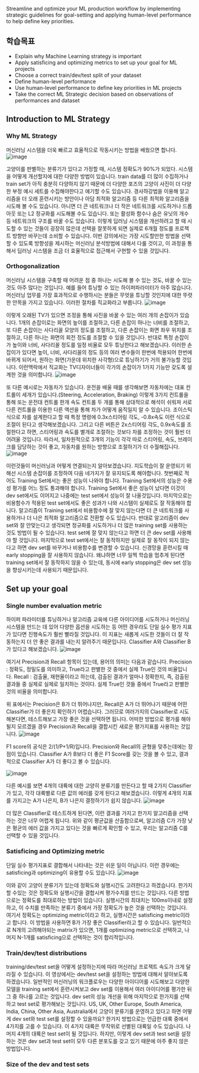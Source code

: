 Streamline and optimize your ML production workflow by implementing strategic guidelines for goal-setting and applying human-level performance to help define key priorities.

## 학습목표
- Explain why Machine Learning strategy is important
- Apply satisficing and optimizing metrics to set up your goal for ML projects
- Choose a correct train/dev/test split of your dataset
- Define human-level performance
- Use human-level performance to define key priorities in ML projects
- Take the correct ML Strategic decision based on observations of performances and dataset

## Introduction to ML Strategy
### Why ML Strategy
머신러닝 시스템을 더욱 빠르고 효율적으로 작동시키는 방법을 배웠으면 합니다.
![image](https://github.com/ellieso/coursera-deep-learning-specialization/assets/83899219/1465b6d9-ae2c-4770-922f-650cf572ce8d)

고양이를 판별하는 분류기가 있다고 가정할 때, 시스템 정확도가 90%가 되었다. 시스템을 어떻게 개선할지에 대한 다양한 방법이 있습니다.
train data를 더 많이 수집하거나 train set가 아직 충분히 다양하지 않기 때문에 더 다양한 포즈의 고양이 사진이 더 다양한 부정 예시 세트를 수집해야한다고 얘기할 수도 있습니다. 경사하강법을 이용해 알고리즘을 더 오래 훈련시키는 방안이나 아담 최적화 알고리즘 등 다른 최적화 알고리즘을 시도해 볼 수도 있습니다. 아니면 더 큰 네트워크나 더 작은 네트워크를 시도하거나 드롭아웃 또는 L2 정규화를 시도해볼 수도 있습니다. 또는 활성화 함수나 숨은 유닛의 개수 등 네트워크의 구조를 바꿀 수도 있습니다.
이렇게 딥러닝 시스템을 개선하려고 할 때 시도할 수 있는 것들이 굉장히 많은데 선택을 잘못하게 되면 실제로 6개월 정도를 프로젝트 방향만 바꾸는데 소비할 수 있습니다.
이번 강의에서는 가장 시도할만한 방법을 선택할 수 있도록 방향성을 제시하는 머신러닝 분석방법에 대해서 다룰 것이고, 이 과정을 통해서 딥러닝 시스템을 조금 더 효율적으로 접근해서 구현할 수 있을 것입니다.

### Orthogonalization
머신러닝 시스템을 구축할 때 어려운 점 중 하나는 시도해 볼 수 있는 것도, 바꿀 수 있는 것도 아주 많다는 것입니다. 예를 들어 튜닝할 수 있는 하이퍼파라미터가 아주 많습니다. 머신러닝 업무를 가장 효과적으로 수행하시는 분들은 무엇을 튜닝할 것인지에 대한 뚜렷한 안목을 가지고 있습니다. 이러한 절차를 직교화라고 부릅니다.
![image](https://github.com/ellieso/coursera-deep-learning-specialization/assets/83899219/e2ae864d-c7ce-4b42-a16f-07b49bbbcfdf)

이렇게 오래된 TV가 있으면 조정을 통해 사진을 바꿀 수 있는 여러 개의 손잡이가 있습니다. 1개의 손잡이로는 화면의 높이를 조절하고, 다른 손잡이 하나는 너비를 조절하고, 또 다른 손잡이는 사다리꼴 모양의 정도를 조절하고, 다른 손잡이는 화면 좌우 위치를 조절하고, 다른 하나는 화면의 회전 정도를 조절할 수 있을 것입니다. 반대로 특정 손잡이가 높이와 너비, 사다리꼴 정도를 일정 비율로 모두 튜닝한다고 해보겠습니다. 이러한 손잡이가 있다면 높이, 너비, 사다리꼴의 정도 등의 여러 변수들이 한번에 적용되어 한번에 바뀌게 되어서, 원하는 화면(가운데 위치한 사각형)으로 튜닝하기가 거의 불가능할 것입니다. 이런맥락에서 직교화는 TV디자이너들이 각가의 손잡이가 1가지 기능만 갖도록 설계한 것을 의미합니다.
![image](https://github.com/ellieso/coursera-deep-learning-specialization/assets/83899219/3c45e686-8ee3-464b-ae44-3123cf042e54)

또 다른 예시로는 자동차가 있습니다. 운전을 배울 때를 생각해보면 자동차에는 대표 컨트롤이 세개가 있습니다.(Steering, Acceleration, Braking) 이렇게 3가지 컨트롤을 통해 또는 운전대 컨트롤 한개 속도 컨트롤 두 개를 통해 상대적으로 해석이 쉬워져 서로 다른 컨트롤을 이용한 다른 액션을 통해 차가 어떻게 움직일지 알 수 있습니다. 조이스틱식으로 차를 설계한다고 할 때 특정 명령에 0.3x스티어링 각도, -0.8x속도 이런 식으로 조절이 된다고 생각해보겠습니다. 그리고 다른 버튼은 2x스티어링 각도, 0.9x속도를 조절한다고 하면, 스티어링과 속도를 별개로 조절하는 것보다 차를 조정하는 것이 훨씬 더 어려울 것입니다. 따라서, 일차원적으로 3개의 기능이 각각 따로 스티어링, 속도, 브레이크를 담당하는 것이 좋고, 자동차를 원하는 방향으로 조절하기가 더 수월해집니다.
![image](https://github.com/ellieso/coursera-deep-learning-specialization/assets/83899219/df1dc18d-d18a-4100-a866-55a995ea1a3f)

이런것들이 머신러닝과 어떻게 연결되는지 알아보겠습니다. 지도학습이 잘 운영되기 위해선 시스템 손잡이를 조정하여 다음 네가지가 잘 유지되도록 해야합니다. 첫번째로 적어도 Training Set에서는 좋은 성능이 나와야 합니다. Training Set에서의 성능은 수용성 평가를 어느 정도 통과해야 합니다. Training Set에서 좋은 성능이 났다면 이것이 dev set에서도 이어지고 나중에는 test set에서 성능이 잘 나올것입니다. 마지막으로는 비용함수가 적용된 test set에서도 좋은 성과가 나와 시스템이 실제로도 잘 작동해야 합니다. 알고리즘이 Training set에서 비용함수에 잘 맞지 않는다면 더 큰 네트워크를 사용하거나 더 나은 최적화 알고리즘으로 전환할 수도 있습니다. 반대로 알고리즘이 dev set와 잘 안맞는다고 생각되면 정규화를 시도하거나 더 많은 training set를 사용하는 것도 방법이 될 수 있습니다. test set에 잘 맞지 않는다고 하면 더 큰 dev set를 사용해야 할 것입니다. 마지막으로 test set에서는 잘 동작하지만 실제로 잘 동작이 되지 않는다고 하면 dev set를 바꾸거나 비용함수를 변경할 수 있습니다.
신경망을 훈련시킬 때 early stopping을 잘 사용하지 않습니다. 왜냐하면 너무 일찍 학습을 멈추게 된다면 training set에서 잘 동작하지 않을 수 있는데, 동시에 early stopping은 dev set 성능을 향상시키는데 사용되기 때문입니다.

## Set up your goal
### Single number evaluation metric
하이퍼 파라미터를 튜닝하거나 알고리즘 교육에 다른 아이디어를 시도하거나 머신러닝 시스템을 만드는 데 있어 다양한 옵션을 시도하는 등 어떤 경우라도 단일 실수 평가 지표가 있다면 진행속도가 훨씬 빨라질 것입니다. 이 지표는 새롭게 시도한 것들이 더 잘 작동하는지 더 안 좋은 결과를 내는지 알려주기 때문입니다.
Classifier A와 Classifier B가 있다고 해보겠습니다.
![image](https://github.com/ellieso/coursera-deep-learning-specialization/assets/83899219/f657bd9c-a8ff-4c98-83d1-fed6f0227830)

여기서 Precision과 Recall 항목이 있는데, 용어의 의미는 다음과 같습니다.
Precision : 정확도, 정밀도를 의미하고, True라고 판별한 것 중에서 실제 True인 것의 비율입니다.
Recall : 검출율, 재현율이라고 하는데, 검출된 결과가 얼마나 정확한지, 즉, 검출된 결과들 중 실제로 실제로 일치하는 것이다. 실제 True인 것들 중에서 True라고 판별한 것의 비율을 의미합니다.

위 표에서는 Precision은 B가 더 뛰어나지만, Recall은 A가 더 뛰어나기 때문에 어떤 Classifier가 더 좋은지 확인하기 어렵습니다. 그러므로 여러가지의 Classifier로 시도해본다면, 테스트해보고 가장 좋은 것을 선택하면 됩니다.
어떠한 방법으로 평가를 해야될지 모르겠을 경우  Precision과 Recall을 결합시킨 새로운 평가지표를 사용하는 것입니다.
![image](https://github.com/ellieso/coursera-deep-learning-specialization/assets/83899219/183903d5-8384-492c-809c-e1f0a2a80fd5)

F1 score의 공식은 2/(1/P+1/R)입니다. Precision와 Recall의 균형을 맞추는데에는 장점이 있습니다. Classifier A가 B보다 더 좋은 F1 Score를 갖는 것을 볼 수 있고, 결과적으로 Classifier A가 더 좋다고 볼 수 있습니다.

![image](https://github.com/ellieso/coursera-deep-learning-specialization/assets/83899219/21a5f90b-9477-4bc1-ac04-bab3b8542596)

다른 예시를 보면 4개의 대륙에 대한 고양히 분류기를 만든다고 할 때 2가지 Classifier가 있고, 각각 대륙별로 다른 값의 에러를 갖게 된다고 해보겠습니다. 이렇게 4개의 지표를 가지고는 A가 나은지, B가 나은지 결정하기가 쉽지 않습니다.
![image](https://github.com/ellieso/coursera-deep-learning-specialization/assets/83899219/b3c11887-b88f-448c-970d-8b2ea1d5d46f)

더 많은 Classifier로 테스트하게 된다면, 이런 결과를 가지고 한가지 알고리즘을 선택하는 것은 너무 어렵게 됩니다. 위와 같이 평균값을 산출함으로써, 알고리즘 C가 가장 낮은 평균의 에러 값을 가지고 있다는 것을 빠르게 확인할 수 있고, 우리는 알고리즘 C를 선택할 수 있을 것입니다.

### Satisficing and Optimizing metric
단일 실수 평가지표로 결합해서 나타내는 것은 쉬운 일이 아닙니다. 이런 경우에는 satisficing과 optimizing이 유용할 수도 있습니다.
![image](https://github.com/ellieso/coursera-deep-learning-specialization/assets/83899219/3b982886-f5c1-4b30-b3d5-40b2c6bf0ed8)

이와 같이 고양이 분류기가 있는데 정확도와 실행시간도 고려한다고 하겠습니다. 한가지 할 수있는 것은 정확도와 실행시간을 결합시켜 평가수치를 만드는 것입니다.
다른 방법으로는 정확도를 최대로하는 방법이 있습니다. 실행시간의 최대치는 100ms이내로 설정하고, 이 수치를 만족하는 분류기 중에서 가장 정확도가 높은 것을 선택하는 것입니다. 여기서 정확도는 optimizing metric이라고 하고, 실행시간은 satisficing metric이라고 합니다. 이 방법을 사용하면 B가 가장 좋은 Classifier라고 할 수 있습니다.
일반적으로 N개의 고려해야되는 matrix가 있으면, 1개를 optimizing metric으로 선택하고, 나머지 N-1개를 satisficing으로 선택하는 것이 합리적입니다.

### Train/dev/test distributions
training/dev/test set을 어떻게 설정하는지에 따라 머신러닝 프로젝트 속도가 크게 달라질 수 있습니다. 이 영상에서는 dev/test set을 설정하는 방법에 대해서 알아보도록 하겠습니다.
일반적인 머신러닝의 워크플로우는 다양한 아이디어를 시도해보고 다양한 모델을 training set에서 훈련시켜보고 dev set를 이용해서 여러 아이디어를 평가한 뒤 그 중 하나를 고르는 것입니다. dev set의 성능 개선을 위해 마지막으로 한가지를 선택하고 test set로 평가해보는 것입니다.
US, UK, Other Europe, South America, India, China, Other Asia, Australia에서 고양이 분류기를 운영하고 있다고 하면 어떻게 dev set와 test set를 설정할 수 있을까요? 한가지 방법으로는 언급한 대륙 중에서 4가지를 고를 수 있습니다. 이 4가지 대륙은 무작위로 선별된 대륙일 수도 있습니다. 나머지 4개의 대륙은 test set이 될 것입니다. 하지만, 이렇게 dev set과 test set을 설정하는 것은 dev set과 test set이 모두 다른 분포도를 갖고 있기 때문에 아주 좋지 않은 방법입니다.

### Size of the dev and test sets
